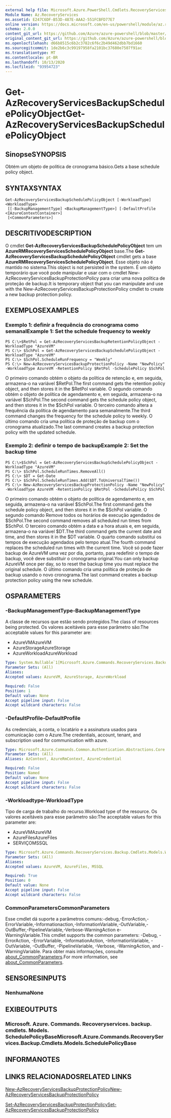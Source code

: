 ```yaml
---
external help file: Microsoft.Azure.PowerShell.Cmdlets.RecoveryServices.Backup.dll-Help.xml
Module Name: Az.RecoveryServices
ms.assetid: E247C6DF-B53D-487E-AAA2-551FCBFD77E7
online version: https://docs.microsoft.com/en-us/powershell/module/az.recoveryservices/get-azrecoveryservicesbackupschedulepolicyobject
schema: 2.0.0
content_git_url: https://github.com/Azure/azure-powershell/blob/master/src/RecoveryServices/RecoveryServices/help/Get-AzRecoveryServicesBackupSchedulePolicyObject.md
original_content_git_url: https://github.com/Azure/azure-powershell/blob/master/src/RecoveryServices/RecoveryServices/help/Get-AzRecoveryServicesBackupSchedulePolicyObject.md
ms.openlocfilehash: d66b8515c6b2c3782c6f6c2b49d462dbb7bd1660
ms.sourcegitcommit: 1de2b6c3c99197958fa2101bc37680e7507f91ac
ms.translationtype: MT
ms.contentlocale: pt-BR
ms.lasthandoff: 10/13/2020
ms.locfileid: "93954723"
---
```

# <span data-ttu-id="7590f-101">Get-AzRecoveryServicesBackupSchedulePolicyObject</span><span class="sxs-lookup"><span data-stu-id="7590f-101">Get-AzRecoveryServicesBackupSchedulePolicyObject</span></span>

## <span data-ttu-id="7590f-102">Sinopse</span><span class="sxs-lookup"><span data-stu-id="7590f-102">SYNOPSIS</span></span>
<span data-ttu-id="7590f-103">Obtém um objeto de política de cronograma básico.</span><span class="sxs-lookup"><span data-stu-id="7590f-103">Gets a base schedule policy object.</span></span>

## <span data-ttu-id="7590f-104">SYNTAX</span><span class="sxs-lookup"><span data-stu-id="7590f-104">SYNTAX</span></span>

```
Get-AzRecoveryServicesBackupSchedulePolicyObject [-WorkloadType] <WorkloadType>
 [[-BackupManagementType] <BackupManagementType>] [-DefaultProfile <IAzureContextContainer>]
 [<CommonParameters>]
```

## <span data-ttu-id="7590f-105">DESCRITIVO</span><span class="sxs-lookup"><span data-stu-id="7590f-105">DESCRIPTION</span></span>
<span data-ttu-id="7590f-106">O cmdlet **Get-AzRecoveryServicesBackupSchedulePolicyObject** tem um **AzureRMRecoveryServicesSchedulePolicyObject** base.</span><span class="sxs-lookup"><span data-stu-id="7590f-106">The **Get-AzRecoveryServicesBackupSchedulePolicyObject** cmdlet gets a base **AzureRMRecoveryServicesSchedulePolicyObject**.</span></span>
<span data-ttu-id="7590f-107">Esse objeto não é mantido no sistema.</span><span class="sxs-lookup"><span data-stu-id="7590f-107">This object is not persisted in the system.</span></span>
<span data-ttu-id="7590f-108">É um objeto temporário que você pode manipular e usar com o cmdlet New-AzRecoveryServicesBackupProtectionPolicy para criar uma nova política de proteção de backup.</span><span class="sxs-lookup"><span data-stu-id="7590f-108">It is temporary object that you can manipulate and use with the New-AzRecoveryServicesBackupProtectionPolicy cmdlet to create a new backup protection policy.</span></span>

## <span data-ttu-id="7590f-109">EXEMPLOS</span><span class="sxs-lookup"><span data-stu-id="7590f-109">EXAMPLES</span></span>

### <span data-ttu-id="7590f-110">Exemplo 1: definir a frequência do cronograma como semanal</span><span class="sxs-lookup"><span data-stu-id="7590f-110">Example 1: Set the schedule frequency to weekly</span></span>
```
PS C:\>$RetPol = Get-AzRecoveryServicesBackupRetentionPolicyObject -WorkloadType "AzureVM" 
PS C:\> $SchPol = Get-AzRecoveryServicesBackupSchedulePolicyObject -WorkloadType "AzureVM" 
PS C:\> $SchPol.ScheduleRunFrequency = "Weekly"
PS C:\> New-AzRecoveryServicesBackupProtectionPolicy -Name "NewPolicy" -WorkloadType AzureVM -RetentionPolicy $RetPol -SchedulePolicy $SchPol
```

<span data-ttu-id="7590f-111">O primeiro comando obtém o objeto da política de retenção e, em seguida, armazena-o na variável $RetPol.</span><span class="sxs-lookup"><span data-stu-id="7590f-111">The first command gets the retention policy object, and then stores it in the $RetPol variable.</span></span>
<span data-ttu-id="7590f-112">O segundo comando obtém o objeto de política de agendamento e, em seguida, armazena-o na variável $SchPol.</span><span class="sxs-lookup"><span data-stu-id="7590f-112">The second command gets the schedule policy object, and then stores it in the $SchPol variable.</span></span>
<span data-ttu-id="7590f-113">O terceiro comando altera a frequência da política de agendamento para semanalmente.</span><span class="sxs-lookup"><span data-stu-id="7590f-113">The third command changes the frequency for the schedule policy to weekly.</span></span>
<span data-ttu-id="7590f-114">O último comando cria uma política de proteção de backup com o cronograma atualizado.</span><span class="sxs-lookup"><span data-stu-id="7590f-114">The last command creates a backup protection policy with the updated schedule.</span></span>

### <span data-ttu-id="7590f-115">Exemplo 2: definir o tempo de backup</span><span class="sxs-lookup"><span data-stu-id="7590f-115">Example 2: Set the backup time</span></span>
```
PS C:\>$SchPol = Get-AzRecoveryServicesBackupSchedulePolicyObject -WorkloadType "AzureVM" 
PS C:\> $SchPol.ScheduleRunTimes.RemoveAll()
PS C:\> $DT = Get-Date
PS C:\> $SchPol.ScheduleRunTimes.Add($DT.ToUniversalTime())
PS C:\> New-AzRecoveryServicesBackupProtectionPolicy -Name "NewPolicy" -WorkloadType AzureVM -RetentionPolicy $RetPol -SchedulePolicy $SchPol
```

<span data-ttu-id="7590f-116">O primeiro comando obtém o objeto de política de agendamento e, em seguida, armazena-o na variável $SchPol.</span><span class="sxs-lookup"><span data-stu-id="7590f-116">The first command gets the schedule policy object, and then stores it in the $SchPol variable.</span></span>
<span data-ttu-id="7590f-117">O segundo comando Remove todos os horários de execução agendados de $SchPol.</span><span class="sxs-lookup"><span data-stu-id="7590f-117">The second command removes all scheduled run times from $SchPol.</span></span>
<span data-ttu-id="7590f-118">O terceiro comando obtém a data e a hora atuais e, em seguida, armazena-o na variável $DT.</span><span class="sxs-lookup"><span data-stu-id="7590f-118">The third command gets the current date and time, and then stores it in the $DT variable.</span></span>
<span data-ttu-id="7590f-119">O quarto comando substitui os tempos de execução agendados pelo tempo atual.</span><span class="sxs-lookup"><span data-stu-id="7590f-119">The fourth command replaces the scheduled run times with the current time.</span></span>
<span data-ttu-id="7590f-120">Você só pode fazer backup de AzureVM uma vez por dia, portanto, para redefinir o tempo de backup, você deve substituir o cronograma original.</span><span class="sxs-lookup"><span data-stu-id="7590f-120">You can only backup AzureVM once per day, so to reset the backup time you must replace the original schedule.</span></span>
<span data-ttu-id="7590f-121">O último comando cria uma política de proteção de backup usando o novo cronograma.</span><span class="sxs-lookup"><span data-stu-id="7590f-121">The last command creates a backup protection policy using the new schedule.</span></span>

## <span data-ttu-id="7590f-122">OS</span><span class="sxs-lookup"><span data-stu-id="7590f-122">PARAMETERS</span></span>

### <span data-ttu-id="7590f-123">-BackupManagementType</span><span class="sxs-lookup"><span data-stu-id="7590f-123">-BackupManagementType</span></span>
<span data-ttu-id="7590f-124">A classe de recursos que estão sendo protegidos.</span><span class="sxs-lookup"><span data-stu-id="7590f-124">The class of resources being protected.</span></span> <span data-ttu-id="7590f-125">Os valores aceitáveis para esse parâmetro são:</span><span class="sxs-lookup"><span data-stu-id="7590f-125">The acceptable values for this parameter are:</span></span>
- <span data-ttu-id="7590f-126">AzureVM</span><span class="sxs-lookup"><span data-stu-id="7590f-126">AzureVM</span></span> 
- <span data-ttu-id="7590f-127">AzureStorage</span><span class="sxs-lookup"><span data-stu-id="7590f-127">AzureStorage</span></span>
- <span data-ttu-id="7590f-128">AzureWorkload</span><span class="sxs-lookup"><span data-stu-id="7590f-128">AzureWorkload</span></span>

```yaml
Type: System.Nullable`1[Microsoft.Azure.Commands.RecoveryServices.Backup.Cmdlets.Models.BackupManagementType]
Parameter Sets: (All)
Aliases:
Accepted values: AzureVM, AzureStorage, AzureWorkload

Required: False
Position: 1
Default value: None
Accept pipeline input: False
Accept wildcard characters: False
```

### <span data-ttu-id="7590f-129">-DefaultProfile</span><span class="sxs-lookup"><span data-stu-id="7590f-129">-DefaultProfile</span></span>
<span data-ttu-id="7590f-130">As credenciais, a conta, o locatário e a assinatura usados para comunicação com o Azure.</span><span class="sxs-lookup"><span data-stu-id="7590f-130">The credentials, account, tenant, and subscription used for communication with azure.</span></span>

```yaml
Type: Microsoft.Azure.Commands.Common.Authentication.Abstractions.Core.IAzureContextContainer
Parameter Sets: (All)
Aliases: AzContext, AzureRmContext, AzureCredential

Required: False
Position: Named
Default value: None
Accept pipeline input: False
Accept wildcard characters: False
```

### <span data-ttu-id="7590f-131">-Workloadtype</span><span class="sxs-lookup"><span data-stu-id="7590f-131">-WorkloadType</span></span>
<span data-ttu-id="7590f-132">Tipo de carga de trabalho do recurso.</span><span class="sxs-lookup"><span data-stu-id="7590f-132">Workload type of the resource.</span></span> <span data-ttu-id="7590f-133">Os valores aceitáveis para esse parâmetro são:</span><span class="sxs-lookup"><span data-stu-id="7590f-133">The acceptable values for this parameter are:</span></span>
- <span data-ttu-id="7590f-134">AzureVM</span><span class="sxs-lookup"><span data-stu-id="7590f-134">AzureVM</span></span> 
- <span data-ttu-id="7590f-135">AzureFiles</span><span class="sxs-lookup"><span data-stu-id="7590f-135">AzureFiles</span></span>
- <span data-ttu-id="7590f-136">SERVIÇO</span><span class="sxs-lookup"><span data-stu-id="7590f-136">MSSQL</span></span>


```yaml
Type: Microsoft.Azure.Commands.RecoveryServices.Backup.Cmdlets.Models.WorkloadType
Parameter Sets: (All)
Aliases:
Accepted values: AzureVM, AzureFiles, MSSQL

Required: True
Position: 0
Default value: None
Accept pipeline input: False
Accept wildcard characters: False
```

### <span data-ttu-id="7590f-137">CommonParameters</span><span class="sxs-lookup"><span data-stu-id="7590f-137">CommonParameters</span></span>
<span data-ttu-id="7590f-138">Esse cmdlet dá suporte a parâmetros comuns:-debug,-ErrorAction,-ErrorVariable,-Informationaction,-InformationVariable,-OutVariable,-OutBuffer,-PipelineVariable,-Verbose-WarningAction e-WarningVariable.</span><span class="sxs-lookup"><span data-stu-id="7590f-138">This cmdlet supports the common parameters: -Debug, -ErrorAction, -ErrorVariable, -InformationAction, -InformationVariable, -OutVariable, -OutBuffer, -PipelineVariable, -Verbose, -WarningAction, and -WarningVariable.</span></span> <span data-ttu-id="7590f-139">Para obter mais informações, consulte [about_CommonParameters](http://go.microsoft.com/fwlink/?LinkID=113216).</span><span class="sxs-lookup"><span data-stu-id="7590f-139">For more information, see [about_CommonParameters](http://go.microsoft.com/fwlink/?LinkID=113216).</span></span>

## <span data-ttu-id="7590f-140">SENSORES</span><span class="sxs-lookup"><span data-stu-id="7590f-140">INPUTS</span></span>

### <span data-ttu-id="7590f-141">Nenhuma</span><span class="sxs-lookup"><span data-stu-id="7590f-141">None</span></span>

## <span data-ttu-id="7590f-142">EXIBE</span><span class="sxs-lookup"><span data-stu-id="7590f-142">OUTPUTS</span></span>

### <span data-ttu-id="7590f-143">Microsoft. Azure. Commands. Recoveryservices. backup. cmdlets. Models. SchedulePolicyBase</span><span class="sxs-lookup"><span data-stu-id="7590f-143">Microsoft.Azure.Commands.RecoveryServices.Backup.Cmdlets.Models.SchedulePolicyBase</span></span>

## <span data-ttu-id="7590f-144">INFORMA</span><span class="sxs-lookup"><span data-stu-id="7590f-144">NOTES</span></span>

## <span data-ttu-id="7590f-145">LINKS RELACIONADOS</span><span class="sxs-lookup"><span data-stu-id="7590f-145">RELATED LINKS</span></span>

[<span data-ttu-id="7590f-146">New-AzRecoveryServicesBackupProtectionPolicy</span><span class="sxs-lookup"><span data-stu-id="7590f-146">New-AzRecoveryServicesBackupProtectionPolicy</span></span>](./New-AzRecoveryServicesBackupProtectionPolicy.md)

[<span data-ttu-id="7590f-147">Set-AzRecoveryServicesBackupProtectionPolicy</span><span class="sxs-lookup"><span data-stu-id="7590f-147">Set-AzRecoveryServicesBackupProtectionPolicy</span></span>](./Set-AzRecoveryServicesBackupProtectionPolicy.md)



